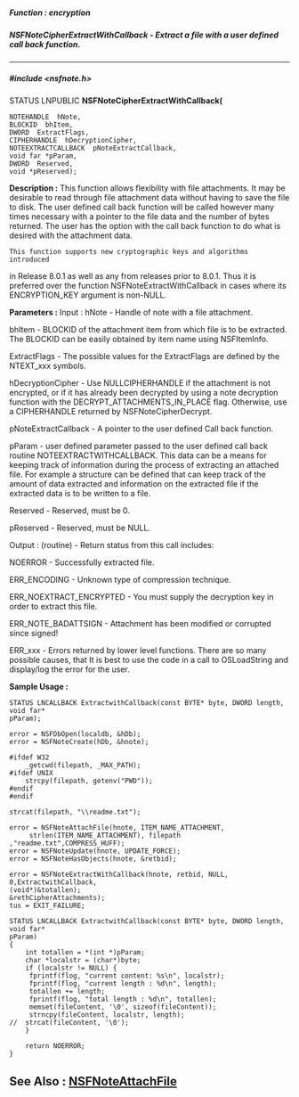 ##### Function : encryption
##### NSFNoteCipherExtractWithCallback - Extract a file with a user defined call back function.
---
##### #include <nsfnote.h>
STATUS LNPUBLIC **NSFNoteCipherExtractWithCallback(**

	NOTEHANDLE  hNote,
	BLOCKID  bhItem,
	DWORD  ExtractFlags,
	CIPHERHANDLE  hDecryptionCipher,
	NOTEEXTRACTCALLBACK  pNoteExtractCallback,
	void far *pParam,
	DWORD  Reserved,
	void *pReserved);
**Description :**
This function allows flexibility with file attachments.  It may be desirable to 
read through file attachment data without having to save the file to disk.  The 
user defined call back function will be called however many times necessary 
with a pointer to the file data and the number of bytes returned.  The user has 
the option with the call back function to do what is desired with the 
attachment data.
	
	This function supports new cryptographic keys and algorithms introduced 
in Release 8.0.1 as well as any from releases prior to 8.0.1.  Thus it is 
preferred over the function NSFNoteExtractWithCallback in cases where its 
ENCRYPTION_KEY argument is non-NULL.

**Parameters :**
Input :
hNote  -  Handle of note with a file attachment.

bhItem  -  BLOCKID of the attachment item from which file is to be extracted.  The BLOCKID can be easily obtained by item name using NSFItemInfo.

ExtractFlags  -  The possible values for the ExtractFlags are defined by the NTEXT_xxx symbols.

hDecryptionCipher  -  Use NULLCIPHERHANDLE if the attachment is not encrypted, or if it has already been decrypted by using a note decryption function with the DECRYPT_ATTACHMENTS_IN_PLACE flag.  Otherwise, use a CIPHERHANDLE returned by NSFNoteCipherDecrypt.

pNoteExtractCallback  -  A pointer to the user defined Call back function.  

pParam  -  user defined parameter passed to the user defined call back routine NOTEEXTRACTWITHCALLBACK.  This data can be a means for keeping track of information during the process of extracting an attached file.  For example a structure can be defined that can keep track of the amount of data extracted and information on the extracted file if the extracted data is to be written to a file.

Reserved  -  Reserved, must be 0.

pReserved  -  Reserved, must be NULL.

Output :
(routine)  -  Return status from this call includes:

NOERROR - Successfully extracted file.

ERR_ENCODING - Unknown type of compression technique.

ERR_NOEXTRACT_ENCRYPTED - You must supply the decryption key in order to extract this file.

ERR_NOTE_BADATTSIGN - Attachment has been modified or corrupted since signed!

ERR_xxx - Errors returned by lower level functions.  There are so many possible causes, that It is best to use the code in a call to OSLoadString and display/log the error for the user.


**Sample Usage :**
```
STATUS LNCALLBACK ExtractwithCallback(const BYTE* byte, DWORD length, void far* 
pParam);

error = NSFDbOpen(localdb, &hDb);
error = NSFNoteCreate(hDb, &hnote);

#ifdef W32
	_getcwd(filepath, _MAX_PATH);
#ifdef UNIX
	strcpy(filepath, getenv("PWD"));
#endif
#endif
	
strcat(filepath, "\\readme.txt");
	
error = NSFNoteAttachFile(hnote, ITEM_NAME_ATTACHMENT,
	 strlen(ITEM_NAME_ATTACHMENT), filepath ,"readme.txt",COMPRESS_HUFF);
error = NSFNoteUpdate(hnote, UPDATE_FORCE);
error = NSFNoteHasObjects(hnote, &retbid);

error = NSFNoteExtractWithCallback(hnote, retbid, NULL, 0,ExtractwithCallback, 
(void*)&totallen);
&rethCipherAttachments);
tus = EXIT_FAILURE;

STATUS LNCALLBACK ExtractwithCallback(const BYTE* byte, DWORD length, void far* 
pParam)
{
	int totallen = *(int *)pParam;
	char *localstr = (char*)byte;
	if (localstr != NULL) {
	 fprintf(flog, "current content: %s\n", localstr);
	 fprintf(flog, "current length : %d\n", length);
	 totallen += length;
	 fprintf(flog, "total length : %d\n", totallen);
	 memset(fileContent, '\0', sizeof(fileContent));
	 strncpy(fileContent, localstr, length);
//  strcat(fileContent, '\0');
	}
	
	return NOERROR;
}
```
**See Also :**
[NSFNoteAttachFile](D:/md_files/NSFNoteAttachFile.md)
---
